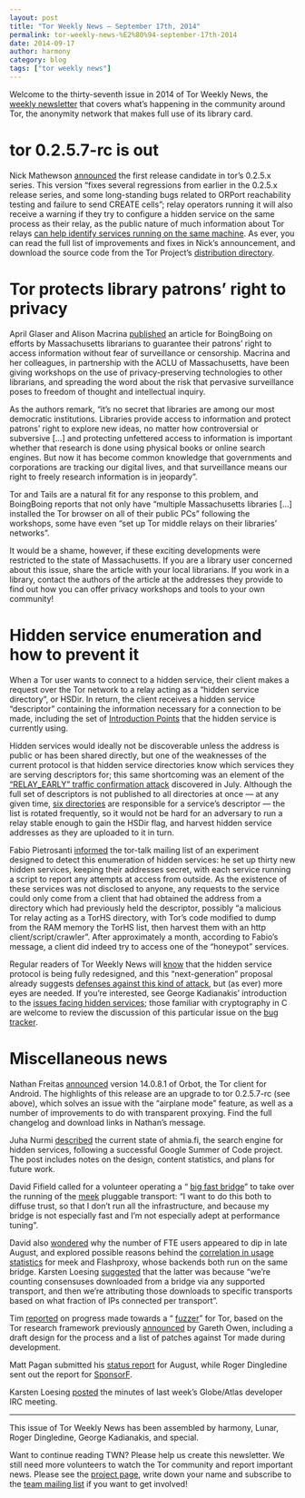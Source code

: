 ```yaml
---
layout: post
title: "Tor Weekly News — September 17th, 2014"
permalink: tor-weekly-news-%E2%80%94-september-17th-2014
date: 2014-09-17
author: harmony
category: blog
tags: ["tor weekly news"]
---
```


Welcome to the thirty-seventh issue in 2014 of Tor Weekly News, the [weekly newsletter](https://lists.torproject.org/cgi-bin/mailman/listinfo/tor-news) that covers what’s happening in the community around Tor, the anonymity network that makes full use of its library card.

# tor 0.2.5.7-rc is out

Nick Mathewson [announced](https://lists.torproject.org/pipermail/tor-talk/2014-September/034740.html) the first release candidate in tor’s 0.2.5.x series. This version “fixes several regressions from earlier in the 0.2.5.x release series, and some long-standing bugs related to ORPort reachability testing and failure to send CREATE cells”; relay operators running it will also receive a warning if they try to configure a hidden service on the same process as their relay, as the public nature of much information about Tor relays [can help identify services running on the same machine](https://bugs.torproject.org/12908#comment:5). As ever, you can read the full list of improvements and fixes in Nick’s announcement, and download the source code from the Tor Project’s [distribution directory](https://www.torproject.org/dist/).

# Tor protects library patrons’ right to privacy

April Glaser and Alison Macrina [published](http://boingboing.net/2014/09/13/radical-librarianship-how-nin.html) an article for BoingBoing on efforts by Massachusetts librarians to guarantee their patrons’ right to access information without fear of surveillance or censorship. Macrina and her colleagues, in partnership with the ACLU of Massachusetts, have been giving workshops on the use of privacy-preserving technologies to other librarians, and spreading the word about the risk that pervasive surveillance poses to freedom of thought and intellectual inquiry.

As the authors remark, “it’s no secret that libraries are among our most democratic institutions. Libraries provide access to information and protect patrons’ right to explore new ideas, no matter how controversial or subversive […] and protecting unfettered access to information is important whether that research is done using physical books or online search engines. But now it has become common knowledge that governments and corporations are tracking our digital lives, and that surveillance means our right to freely research information is in jeopardy”.

Tor and Tails are a natural fit for any response to this problem, and BoingBoing reports that not only have “multiple Massachusetts libraries […] installed the Tor browser on all of their public PCs” following the workshops, some have even “set up Tor middle relays on their libraries’ networks”.

It would be a shame, however, if these exciting developments were restricted to the state of Massachusetts. If you are a library user concerned about this issue, share the article with your local librarians. If you work in a library, contact the authors of the article at the addresses they provide to find out how you can offer privacy workshops and tools to your own community!

# Hidden service enumeration and how to prevent it

When a Tor user wants to connect to a hidden service, their client makes a request over the Tor network to a relay acting as a “hidden service directory”, or HSDir. In return, the client receives a hidden service “descriptor” containing the information necessary for a connection to be made, including the set of [Introduction Points](https://www.torproject.org/docs/hidden-services) that the hidden service is currently using.

Hidden services would ideally not be discoverable unless the address is public or has been shared directly, but one of the weaknesses of the current protocol is that hidden service directories know which services they are serving descriptors for; this same shortcoming was an element of the [“RELAY\_EARLY” traffic confirmation attack](https://blog.torproject.org/blog/tor-security-advisory-relay-early-traffic-confirmation-attack) discovered in July. Although the full set of descriptors is not published to all directories at once — at any given time, [six directories](https://gitweb.torproject.org/torspec.git/blob/HEAD:/rend-spec.txt#l496) are responsible for a service’s descriptor — the list is rotated frequently, so it would not be hard for an adversary to run a relay stable enough to gain the HSDir flag, and harvest hidden service addresses as they are uploaded to it in turn.

Fabio Pietrosanti [informed](https://lists.torproject.org/pipermail/tor-talk/2014-September/034751.html) the tor-talk mailing list of an experiment designed to detect this enumeration of hidden services: he set up thirty new hidden services, keeping their addresses secret, with each service running a script to report any attempts at access from outside. As the existence of these services was not disclosed to anyone, any requests to the service could only come from a client that had obtained the address from a directory which had previously held the descriptor, possibly “a malicious Tor relay acting as a TorHS directory, with Tor’s code modified to dump from the RAM memory the TorHS list, then harvest them with an http client/script/crawler”. After approximately a month, according to Fabio’s message, a client did indeed try to access one of the “honeypot” services.

Regular readers of Tor Weekly News will [know](https://lists.torproject.org/pipermail/tor-news/2013-December/000023.html) that the hidden service protocol is being fully redesigned, and this “next-generation” proposal already suggests [defenses against this kind of attack](https://gitweb.torproject.org/torspec.git/blob/HEAD:/proposals/224-rend-spec-ng.txt#l571), but (as ever) more eyes are needed. If you’re interested, see George Kadianakis’ introduction to the [issues facing hidden services](https://blog.torproject.org/blog/hidden-services-need-some-love); those familiar with cryptography in C are welcome to review the discussion of this particular issue on the [bug tracker](https://bugs.torproject.org/8106).

# Miscellaneous news

Nathan Freitas [announced](https://lists.mayfirst.org/pipermail/guardian-dev/2014-September/003773.html) version 14.0.8.1 of Orbot, the Tor client for Android. The highlights of this release are an upgrade to tor 0.2.5.7-rc (see above), which solves an issue with the “airplane mode” feature, as well as a number of improvements to do with transparent proxying. Find the full changelog and download links in Nathan’s message.

Juha Nurmi [described](https://blog.torproject.org/blog/ahmia-search-after-gsoc-development) the current state of ahmia.fi, the search engine for hidden services, following a successful Google Summer of Code project. The post includes notes on the design, content statistics, and plans for future work.

David Fifield called for a volunteer operating a “ [big fast bridge](https://lists.torproject.org/pipermail/tor-dev/2014-September/007482.html)” to take over the running of the [meek](https://trac.torproject.org/projects/tor/wiki/doc/meek) pluggable transport: “I want to do this both to diffuse trust, so that I don’t run all the infrastructure, and because my bridge is not especially fast and I’m not especially adept at performance tuning”.

David also [wondered](https://lists.torproject.org/pipermail/tor-dev/2014-September/007481.html) why the number of FTE users appeared to dip in late August, and explored possible reasons behind the [correlation in usage statistics](https://lists.torproject.org/pipermail/tor-dev/2014-September/007480.html) for meek and Flashproxy, whose backends both run on the same bridge. Karsten Loesing [suggested](https://lists.torproject.org/pipermail/tor-dev/2014-September/007483.html) that the latter was because “we’re counting consensuses downloaded from a bridge via any supported transport, and then we’re attributing those downloads to specific transports based on what fraction of IPs connected per transport”.

Tim [reported](https://lists.torproject.org/pipermail/tor-dev/2014-September/007471.html) on progress made towards a “ [fuzzer](https://en.wikipedia.org/wiki/Fuzz_testing)” for Tor, based on the Tor research framework previously [announced](https://lists.torproject.org/pipermail/tor-dev/2014-July/007232.html) by Gareth Owen, including a draft design for the process and a list of patches against Tor made during development.

Matt Pagan submitted his [status report](https://lists.torproject.org/pipermail/tor-reports/2014-September/000650.html) for August, while Roger Dingledine sent out the report for [SponsorF](https://lists.torproject.org/pipermail/tor-reports/2014-September/000649.html).

Karsten Loesing [posted](https://lists.torproject.org/pipermail/tor-dev/2014-September/007469.html) the minutes of last week’s Globe/Atlas developer IRC meeting.

* * *
This issue of Tor Weekly News has been assembled by harmony, Lunar, Roger Dingledine, George Kadianakis, and special.

Want to continue reading TWN? Please help us create this newsletter. We still need more volunteers to watch the Tor community and report important news. Please see the [project page](https://trac.torproject.org/projects/tor/wiki/TorWeeklyNews), write down your name and subscribe to the [team mailing list](https://lists.torproject.org/cgi-bin/mailman/listinfo/news-team) if you want to get involved!

